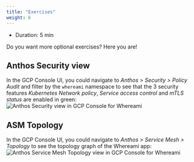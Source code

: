 ```yaml
---
title: "Exercises"
weight: 6
---
```

- Duration: 5 min

Do you want more optional exercises? Here you are!

## Anthos Security view

In the GCP Console UI, you could navigate to _Anthos > Security > Policy Audit_ and filter by the `whereami` namespace to see that the 3 security features _Kubernetes Network policy_, _Service access control_ and _mTLS status_ are enabled in green:
![Anthos Security view in GCP Console for Whereami](/images/onlineboutique-anthos-security-view.png)

## ASM Topology

In the GCP Console UI, you could navigate to _Anthos > Service Mesh > Topology_ to see the topology graph of the Whereami app:
![Anthos Service Mesh Topology view in GCP Console for Whereami](/images/onlineboutique-service-mesh-topology.png)